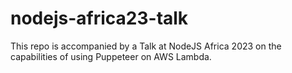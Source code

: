 # nodejs-africa23-talk

This repo is accompanied by a Talk at NodeJS Africa 2023 on the capabilities of using Puppeteer on AWS Lambda. 
